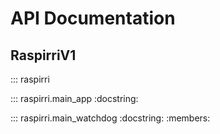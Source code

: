 # API Documentation

## RaspirriV1

::: raspirri

::: raspirri.main_app
    :docstring:

::: raspirri.main_watchdog
    :docstring:
    :members:
